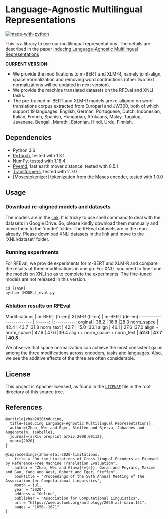 
# Language-Agnostic Multilingual Representations
[![made-with-python](https://img.shields.io/badge/Made%20with-Python-red.svg)](#python) 

This is a library to use our multilingual representations. The details are described in the paper [Inducing Language-Agnostic Multilingual Representations](https://arxiv.org/abs/2008.09112)


**CURRENT VERSION:**
* We provide the modifications to m-BERT and XLM-R, namely joint-align, space normalization and removing word contractions (other two text normalizations will be updated in next version).
* We provide the machine translated datasets on the RFEval and XNLI tasks.
* The pre-trained m-BERT and XLM-R models are re-aligned on word translations corpus extracted from Europarl and JW300, both of which support 19 languages: English, German, Portuguese, Dutch, Indonesian, Italian, French, Spanish, Hungarian, Afrikaans, Malay, Tagalog, Javanese, Bengali, Marathi, Estonian, Hindi, Urdu, Finnish. 

## Dependencies
* Python 3.6
* [PyTorch](http://pytorch.org/), tested with 1.3.1
* [NumPy](http://www.numpy.org/), tested with 1.18.4
* [Pyemd](https://github.com/wmayner/pyemd), fast earth mover distance, tested with 0.5.1
* [Transformers](https://github.com/huggingface/transformers), tested with 2.7.0
* [Mosestokenizer] tokenization from the Moses encoder, tested with 1.0.0

## Usage

### Download re-aligned models and datasets
The models are in the [link](https://drive.google.com/drive/folders/12eQI0-6NbQ9Z3WcaT32WpdWacQAuJwcG?usp=sharing). It is tricky to use shell command to deal with the datasets in Google Drive. So, please kindly download them mannually and move them to the 'model' folder. The RFEval datasets are in the repo already. Please download XNLI datasets in the [link](https://cims.nyu.edu/~sbowman/xnli/) and move to the 'XNLI/dataset' folder.

### Running experiments
For RFEval, we provide experiments for m-BERT and XLM-R and compare the results of three modifications in one go.
For XNLI, you need to fine-tune the models on XNLI so as to complete the experiments. The fine-tuned models are not released in this version. 

```
cd [TASK]
python [MODEL]_eval.py
```

### Ablation results on RFEval 
Modifications                  | m-BERT (fr-en)| XLM-R (fr-en) | m-BERT (de-en)| 
----------------------- | :------: | :----------: 
orginal                | 38.2 |  16.8 |28.3
norm_sapce             | 42.4 |  43.7 |31.8
norm_text              | 42.7 |  15.0 |30.1
align                  | 46.1 |  27.6 |37.0
align + norm_space     | 47.6 |  47.6 |39.4
align + norm_space + norm_text  | **52.0** | **47.7** | **40.8**

We observe that space normalization can achieve the most consistent gains among the three modifications across encoders, tasks and languages. Also, we see the additive effects of the three are often considerable. 

## License

This project is Apache-licensed, as found in the [`LICENSE`](LICENSE) file in the root directory of this source tree.

## References


```
@article{zhao2020inducing,
  title={Inducing Language-Agnostic Multilingual Representations},
  author={Zhao, Wei and Eger, Steffen and Bjerva, Johannes and Augenstein, Isabelle},
  journal={arXiv preprint arXiv:2008.09112},
  year={2020}
}
```

```
@inproceedings{zhao-etal-2020-limitations,
    title = "On the Limitations of Cross-lingual Encoders as Exposed by Reference-Free Machine Translation Evaluation",
    author = "Zhao, Wei and Glava{\v{s}}, Goran and Peyrard, Maxime and Gao, Yang and West, Robert and Eger, Steffen",
    booktitle = "Proceedings of the 58th Annual Meeting of the Association for Computational Linguistics",
    month = jul,
    year = "2020",
    address = "Online",
    publisher = "Association for Computational Linguistics",
    url = "https://www.aclweb.org/anthology/2020.acl-main.151",
    pages = "1656--1671"
}
```

